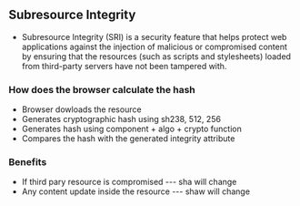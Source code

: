 ## Subresource Integrity
- Subresource Integrity (SRI) is a security feature that helps protect web applications against the injection of malicious or compromised content by ensuring that the resources (such as scripts and stylesheets) loaded from third-party servers have not been tampered with. 
### How does the browser calculate the hash
- Browser dowloads the resource
- Generates cryptographic hash using sh238, 512, 256
- Generates hash using component + algo + crypto function 
- Compares the hash with the generated integrity attribute 

### Benefits
- If third pary resource is compromised --- sha will change 
- Any content update inside the resource --- shaw will change